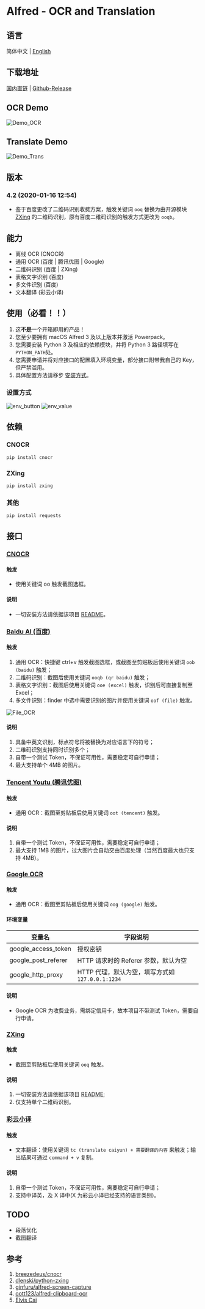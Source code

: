 # Alfred - OCR and Translation

## 语言

简体中文 | [English][1]

## 下载地址

[国内直链][2] | [Github-Release][3]

## OCR Demo

![Demo_OCR][image-1]

## Translate Demo

![Demo_Trans][image-2]

## 版本

### 4.2 (2020-01-16 12:54)

- 鉴于百度更改了二维码识别收费方案，触发关键词 `ooq` 替换为由开源模块 [ZXing][4] 的二维码识别，原有百度二维码识别的触发方式更改为 `ooqb`。

## 能力

- 离线 OCR (CNOCR)
- 通用 OCR (百度 | 腾讯优图 | Google)
- 二维码识别 (百度 | ZXing)
- 表格文字识别 (百度)
- 多文件识别 (百度)
- 文本翻译 (彩云小译)

## 使用（必看！！）

1. 这**不是**一个开箱即用的产品！
2. 您至少要拥有 macOS Alfred 3 及以上版本并激活 Powerpack。
3. 您需要安装 Python 3 及相应的依赖模块，并将 Python 3 路径填写在`PYTHON_PATH`处。
4. 您需要申请并将对应接口的配置填入环境变量，部分接口附带我自己的 Key，但严禁滥用。
5. 具体配置方法请移步 [安装方式][5]。

### 设置方式

![env_button][image-3]
![env_value][image-4]

## 依赖

### CNOCR

```bash
pip install cnocr
```

### ZXing

```bash
pip install zxing
```

### 其他

```bash
pip install requests
```

## 接口

### [CNOCR][6]

#### 触发

- 使用关键词 oo 触发截图选框。

#### 说明

- 一切安装方法请依据该项目 [README][7]。

### [Baidu AI (百度)][8]

#### 触发

1. 通用 OCR：快捷键 ctrl+v 触发截图选框，或截图至剪贴板后使用关键词 `oob (baidu)` 触发；
2. 二维码识别：截图后使用关键词 `ooqb (qr baidu)` 触发；
3. 表格文字识别：截图后使用关键词 `ooe (excel)` 触发，识别后可直接复制至 Excel；
4. 多文件识别：finder 中选中需要识别的图片并使用关键词 `oof (file)` 触发。

![File_OCR][image-5]

#### 说明

1. 具备中英文识别，标点符号将被替换为对应语言下的符号；
2. 二维码识别支持同时识别多个；
3. 自带一个测试 Token，不保证可用性，需要稳定可自行申请；
4. 最大支持单个 4MB 的图片。

### [Tencent Youtu (腾讯优图)][9]

#### 触发

- 通用 OCR：截图至剪贴板后使用关键词 `oot (tencent)` 触发。

#### 说明

1. 自带一个测试 Token，不保证可用性，需要稳定可自行申请；
2. 最大支持 1MB 的图片，过大图片会自动交由百度处理（当然百度最大也只支持 4MB）。

### [Google OCR][10]

#### 触发

- 通用 OCR：截图至剪贴板后使用关键词 `oog (google)` 触发。

#### 环境变量

| 变量名              | 字段说明                                         |
| ------------------- | ------------------------------------------------ |
| google_access_token | 授权密钥                                         |
| google_post_referer | HTTP 请求时的 Referer 参数，默认为空             |
| google_http_proxy   | HTTP 代理，默认为空，填写方式如 `127.0.0.1:1234` |

#### 说明

- Google OCR 为收费业务，需绑定信用卡，故本项目不带测试 Token，需要自行申请。

### [ZXing][11]

#### 触发

- 截图至剪贴板后使用关键词 `ooq` 触发。

#### 说明

1. 一切安装方法请依据该项目 [README][12];
2. 仅支持单个二维码识别。

### [彩云小译][13]

#### 触发

- 文本翻译：使用关键词 `tc (translate caiyun) + 需要翻译的内容` 来触发；输出结果可通过 `command + v` 复制。

#### 说明

1. 自带一个测试 Token，不保证可用性，需要稳定可自行申请；
2. 支持中译英，及 X 译中(X 为彩云小译已经支持的语言类别)。

## TODO

- 段落优化
- 截图翻译

## 参考

1. [breezedeus/cnocr][14]
2. [dlenski/python-zxing][15]
3. [ginfuru/alfred-screen-capture][16]
4. [oott123/alfred-clipboard-ocr][17]
5. [Elvis Cai][18]

[1]: https://github.com/Chandler-Lu/alfred-ocr/blob/master/README.md
[2]: http://bz.cndzq.com/ltr970503/3_software/2_tool/Capture%20then%20OCR.zip
[3]: https://github.com/Chandler-Lu/alfred-ocr/releases
[4]: https://github.com/dlenski/python-zxing
[5]: https://github.com/Chandler-Lu/alfred-ocr/wiki/Install-Python(CN)
[6]: https://github.com/breezedeus/cnocr
[7]: https://github.com/breezedeus/cnocr/blob/master/README.md
[8]: https://ai.baidu.com/tech/ocr
[9]: https://ai.qq.com/product/ocr.shtml#common
[10]: https://cloud.google.com/vision/docs/ocr
[11]: https://github.com/dlenski/python-zxing
[12]: https://github.com/dlenski/python-zxing/blob/master/README.md
[13]: https://fanyi.caiyunapp.com/#/api
[14]: https://github.com/breezedeus/cnocr
[15]: https://github.com/dlenski/python-zxing
[16]: https://github.com/ginfuru/alfred-screen-capture
[17]: https://github.com/oott123/alfred-clipboard-ocr
[18]: https://github.com/elviscai
[image-1]: examples/demo_ocr_cn.gif
[image-2]: examples/demo_trans.gif
[image-3]: examples/env_button.png
[image-4]: examples/env_value.png
[image-5]: examples/file_ocr.png
